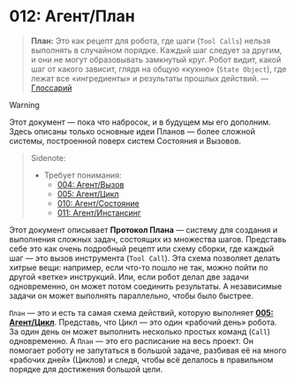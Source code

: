 # 012: Агент/План

> **План:** Это как рецепт для робота, где шаги (`Tool Calls`) нельзя выполнять в случайном порядке. Каждый шаг следует за другим, и они не могут образовывать замкнутый круг. Робот видит, какой шаг от какого зависит, глядя на общую «кухню» (`State Object`), где лежат все «ингредиенты» и результаты прошлых действий. — [Глоссарий](./000_glossary.md)

> [!WARNING]
> Этот документ — пока что набросок, и в будущем мы его дополним. Здесь описаны только основные идеи Планов — более сложной системы, построенной поверх систем Состояния и Вызовов.

> Sidenote:
> 
> - Требует понимания:
>   - [004: Агент/Вызов](./004_agent_call.md)
>   - [005: Агент/Цикл](./005_agent_loop.md)
>   - [010: Агент/Состояние](./010_agent_state.md)
>   - [011: Агент/Инстансинг](./011_agent_instancing.md)

Этот документ описывает **Протокол Плана** — систему для создания и выполнения сложных задач, состоящих из множества шагов. Представь себе это как очень подробный рецепт или схему сборки, где каждый шаг — это вызов инструмента (`Tool Call`). Эта схема позволяет делать хитрые вещи: например, если что-то пошло не так, можно пойти по другой «ветке» инструкций. Или, если робот делал две задачи одновременно, он может потом соединить результаты. А независимые задачи он может выполнять параллельно, чтобы было быстрее.

`План` — это и есть та самая схема действий, которую выполняет **[005: Агент/Цикл](./005_agent_loop.md)**. Представь, что Цикл — это один «рабочий день» робота. За один день он может выполнить несколько простых команд (`Call`) одновременно. А `План` — это его расписание на весь проект. Он помогает роботу не запутаться в большой задаче, разбивая её на много «рабочих дней» (Циклов) и следя, чтобы всё делалось в правильном порядке для достижения большой цели.